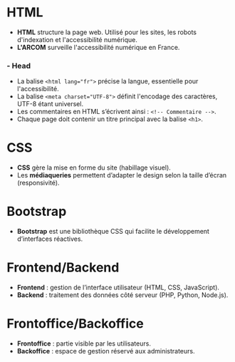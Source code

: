 # HTML

- **HTML** structure la page web. Utilisé pour les sites, les robots d'indexation et l'accessibilité numérique.
- **L'ARCOM** surveille l'accessibilité numérique en France.

### - Head

- La balise `<html lang="fr">` précise la langue, essentielle pour l'accessibilité.
- La balise `<meta charset="UTF-8">` définit l'encodage des caractères, UTF-8 étant universel.
- Les commentaires en HTML s’écrivent ainsi : `<!-- Commentaire -->`.
- Chaque page doit contenir un titre principal avec la balise `<h1>`.

# CSS

- **CSS** gère la mise en forme du site (habillage visuel).
- Les **médiaqueries** permettent d’adapter le design selon la taille d’écran (responsivité).

# Bootstrap

- **Bootstrap** est une bibliothèque CSS qui facilite le développement d’interfaces réactives.

# Frontend/Backend

- **Frontend** : gestion de l’interface utilisateur (HTML, CSS, JavaScript).
- **Backend** : traitement des données côté serveur (PHP, Python, Node.js).

# Frontoffice/Backoffice

- **Frontoffice** : partie visible par les utilisateurs.
- **Backoffice** : espace de gestion réservé aux administrateurs.






